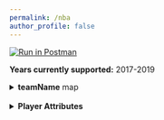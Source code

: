 ```yaml
---
permalink: /nba
author_profile: false
---
```


[![Run in Postman](https://run.pstmn.io/button.svg)](https://app.getpostman.com/run-collection/c1fddd4fb5295868a703)

<b>Years currently supported:</b> 2017-2019

<details><summary><b>teamName</b> map</summary>
  <table>
  <tr><th>teamName</th><th>Value</th></tr>
    <tr><td>ATL</td><td>Atlanta Hawks</td></tr>
    <tr><td>BOS</td><td>Boston Celtics</td></tr>
    <tr><td>BRK</td><td>Brooklyn Nets</td></tr>
    <tr><td>CHI</td><td>Chicago Bulls</td></tr>
    <tr><td>CHO</td><td>Charlotte Hornets</td></tr>
    <tr><td>CLE</td><td>Cleveland Indians</td></tr>
    <tr><td>DAL</td><td>Dallas Cowboys</td></tr>
    <tr><td>DEN</td><td>Denver Nuggets</td></tr>
    <tr><td>DET</td><td>Detroit Pistons</td></tr>
    <tr><td>GSW</td><td>Golden State Warriors</td></tr>
    <tr><td>HOU</td><td>Houston Rockets</td></tr>
    <tr><td>IND</td><td>Indiana Pacers</td></tr>
    <tr><td>LAC</td><td>Los Angeles Clippers</td></tr>
    <tr><td>LAL</td><td>Los Angeles Lakers</td></tr>
    <tr><td>MEM</td><td>Memphis Grizzlies</td></tr>
    <tr><td>MIA</td><td>Miami Heat</td></tr>
    <tr><td>MIL</td><td>Milwaukee Bucks</td></tr>
    <tr><td>MIN</td><td>Minnesota Timberwolves</td></tr>
    <tr><td>NOP</td><td>New Orleans Pelicans</td></tr>
    <tr><td>NYK</td><td>New York Knicks</td></tr>
    <tr><td>OKC</td><td>Oklahoma City Thunder</td></tr>
    <tr><td>ORL</td><td>Orlando Magic</td></tr>
    <tr><td>PHI</td><td>Philadelphia 76ers</td></tr>
    <tr><td>PHO</td><td>Phoenix Suns</td></tr>
    <tr><td>POR</td><td>Portland Trailblazers</td></tr>
    <tr><td>SAC</td><td>Sacramento Kings</td></tr>
    <tr><td>SAS</td><td>San Antonio Spurs</td></tr>
    <tr><td>TOR</td><td>Toronto Raptors</td></tr>
    <tr><td>UTA</td><td>Utah Jazz</td></tr>
    <tr><td>WAS</td><td>Washington Wizards</td></tr>
  </table>
</details>

<br>

<details><summary><b>Player Attributes</b></summary>
  <table>
  <tr><th>attribute</th><th>Value</th><th>Data Type</th><th>Supported (Y\N)</th></tr>
    <tr><td>gamesPlayed</td><td>Games Played</td><td>Integer</td><td>Y</td></tr>
    <tr><td>gameStarted</td><td>Games Started</td><td>Integer</td><td>Y</td></tr>
    <tr><td>minPlayed</td><td>Games Played</td><td>Integer</td><td>Y</td></tr>
    <tr><td>fieldGoalsM</td><td>Field Goals Made</td><td>Double</td><td>Y</td></tr>
    <tr><td>fieldGoalsA</td><td>Field Goals Attempted</td><td>Double</td><td>Y</td></tr>
    <tr><td>fieldGoalPerc</td><td>Field Goal %</td><td>Double</td><td>Y</td></tr>
    <tr><td>threePointM</td><td>3 Pointers Made</td><td>Double</td><td>Y</td></tr>
    <tr><td>threePointA</td><td>3 Pointers Attempted</td><td>Double</td><td>Y</td></tr>
    <tr><td>threePointPerc</td><td>3 Point %</td><td>Double</td><td>Y</td></tr>
    <tr><td>twoPointM</td><td>Two Pointers Made</td><td>Double</td><td>Y</td></tr>
    <tr><td>twoPointA</td><td>Two Pointers Attempted</td><td>Double</td><td>Y</td></tr>
    <tr><td>twoPointPerc</td><td>Two Point %</td><td>Double</td><td>Y</td></tr>
    <tr><td>eFGPerc</td><td>Effective Field Goal %</td><td>Double</td><td>Y</td></tr>
    <tr><td>freeThrowsM</td><td>Free Throws Made</td><td>Double</td><td>Y</td></tr>
    <tr><td>freeThrowsA</td><td>Free Throws Attempted</td><td>Double</td><td>Y</td></tr>
    <tr><td>freeThrowsPerc</td><td>Free Throw %</td><td>Double</td><td>Y</td></tr>
    <tr><td>offReb</td><td>Offensive Rebounds per game</td><td>Double</td><td>Y</td></tr>
    <tr><td>defReb</td><td>Defensive Rebounds per game</td><td>Double</td><td>Y</td></tr>
    <tr><td>totalReb</td><td>Total Rebounds per game</td><td>Double</td><td>Y</td></tr>
    <tr><td>assists</td><td>Assists per game</td><td>Double</td><td>Y</td></tr>
    <tr><td>steals</td><td>Steals per game</td><td>Double</td><td>Y</td></tr>
    <tr><td>blocks</td><td>Blocks per game</td><td>Double</td><td>Y</td></tr>
    <tr><td>turnovers</td><td>Turnovers per game</td><td>Double</td><td>Y</td></tr>
    <tr><td>personalFouls</td><td>Personal Fouls per game</td><td>Double</td><td>Y</td></tr>
    <tr><td>pointsPerG</td><td>Points per game</td><td>Double</td><td>Y</td></tr>
    <tr><td>per</td><td>PER</td><td>Double</td><td>N</td></tr>
    <tr><td>trueShootingPerc</td><td>True Shooting %</td><td>Double</td><td>N</td></tr>
    <tr><td>threePointAttRate</td><td>3 Point Attempt Rate</td><td>Double</td><td>N</td></tr>
    <tr><td>freeThrowRate</td><td>Free Throw Rate</td><td>Double</td><td>N</td></tr>
    <tr><td>offRebRate</td><td>Offensive Rebound Rate</td><td>Double</td><td>N</td></tr>
    <tr><td>defRebRate</td><td>Defensive Rebound Rate</td><td>Double</td><td>N</td></tr>
    <tr><td>totalRebRate</td><td>Total Rebound Rate</td><td>Double</td><td>N</td></tr>
    <tr><td>assistRate</td><td>Assist Rate</td><td>Double</td><td>N</td></tr>
    <tr><td>stealRate</td><td>Steal Rate</td><td>Double</td><td>N</td></tr>
    <tr><td>blockRate</td><td>Block Rate</td><td>Double</td><td>N</td></tr>
    <tr><td>turnoverRate</td><td>Turnover Rate</td><td>Double</td><td>N</td></tr>
    <tr><td>usageRate</td><td>Usage Rate</td><td>Double</td><td>N</td></tr>
    <tr><td>offWinShares</td><td>Offensive Win Shares</td><td>Double</td><td>N</td></tr>
    <tr><td>defWinShares</td><td>Defensive Win Shares</td><td>Double</td><td>N</td></tr>
    <tr><td>winShares</td><td>Win Shares</td><td>Double</td><td>N</td></tr>
    <tr><td>winSharesPer48</td><td>Win Shares per 48</td><td>Double</td><td>N</td></tr>
    <tr><td>obpm</td><td>OBPM</td><td>Double</td><td>N</td></tr>
    <tr><td>dbpm</td><td>DBPM</td><td>Double</td><td>N</td></tr>
    <tr><td>bpm</td><td>BPM</td><td>Double</td><td>N</td></tr>
    <tr><td>vorp</td><td>VORP</td><td>Double</td><td>N</td></tr>
  </table>
</details>
